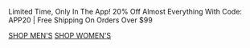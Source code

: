Limited Time, Only In The App! 20% Off Almost Everything With Code: APP20 | Free Shipping On Orders Over $99

[SHOP MEN'S](https://www.abercrombie.com/shop/us/mens?icmp=ICT:FALL24:M-A:SB:B:DIV:PRM:AE:SeptWk3:X:) [SHOP WOMEN'S](https://www.abercrombie.com/shop/us/womens?icmp=ICT:FALL24:F-A:SB:B:DIV:PRM:AE:SeptWk3:X:)